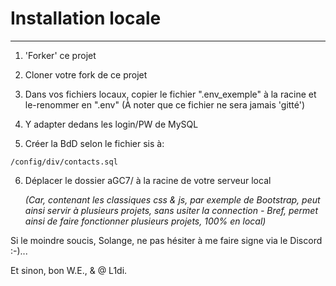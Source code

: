# Installation locale

---


  1. 'Forker' ce projet
  2. Cloner votre fork de ce projet
  3. Dans vos fichiers locaux, copier le fichier ".env_exemple" à la racine et le-renommer en ".env"
     (À noter que ce fichier ne sera jamais 'gitté')
     
  4. Y adapter dedans les login/PW de MySQL

  5. Créer la BdD selon le fichier sis à:
  ```
  /config/div/contacts.sql
  ```
  6. Déplacer le dossier aGC7/ à la racine de votre serveur local

      *(Car, contenant les classiques css & js, par exemple de Bootstrap, peut ainsi servir à plusieurs projets, sans usiter la connection - Bref, permet ainsi de faire fonctionner plusieurs projets, 100% en local)*
   
Si le moindre soucis, Solange, ne pas hésiter à me faire signe via le Discord :-)...

Et sinon, bon W.E., & @ L1di.
